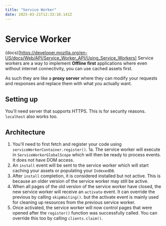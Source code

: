 ```yaml
---
title: "Service Worker"
date: 2025-03-21T12:33:10.141Z
---
```


# Service Worker

(docs)[https://developer.mozilla.org/en-US/docs/Web/API/Service_Worker_API/Using_Service_Workers]
Service workers are a way to implement **Offline first** applications where even without internet connectivity, you can use cached assets first.

As such they are like a **proxy server** where they can modify your requests and responses and replace them with what you actually want.

## Setting up

You'll need server that supports HTTPS. This is for security reasons. `localhost` also works too.

## Architecture

1. You'll need to first fetch and register your code using `serviceWorkerContainer.register()`.
   1a. The service worker will execute in `ServiceWorkerGlobalScope` which will then be ready to process events. It does not have DOM access.
2. An `install` event will be sent to the service worker which will start caching your assets or populating your `IndexedDB`.
3. After `install` completion, it is considered installed but not active. This is because an older version of the service worker may still be active.
4. When all pages of the old version of the service worker have closed, the new service worker will receive an `activate` event. It can override the previous by calling `skipWaiting()`. but the activate event is mainly used for cleaning up resources from the previous service worker.
5. Once activated, the service worker will now control pages that were opened after the `register()` function was successfully called. You can override this too by calling `clients.claim()`.
